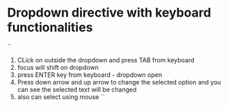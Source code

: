 # Dropdown directive with keyboard functionalities

``
1. CLick on outside the dropdown and press TAB from keyboard
2. focus will shift on dropdown
3. press ENTER key from keyboard - dropdown open
4. Press down arrow and up arrow to change the selected option and you can see the selected text will be changed
5. also can select using mouse
``